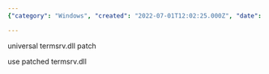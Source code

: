 ```yaml
---
{"category": "Windows", "created": "2022-07-01T12:02:25.000Z", "date": "2022-07-01 12:02:25", "description": "This text provides instructions on how to enable the capability for multiple simultaneous Remote Desktop Protocol (RDP) sessions on Windows systems. This can be achieved by utilizing a modified termsrv.dll file, which allows users to connect and access resources concurrently.", "modified": "2022-08-18T14:51:18.197Z", "tags": ["hack", "patch", "RDP", "remote control", "windows"], "title": "Enable Multiple Concurrent Rdp Sessions On Windows"}

---
```


universal termsrv.dll patch

use patched termsrv.dll
